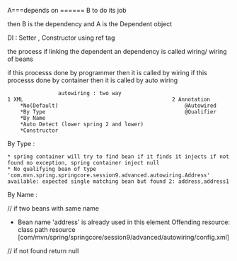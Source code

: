 A===depends on ======  B to do its job 
 
then B is the dependency and A is the Dependent object

DI :  	Setter , Constructor using ref tag   

the process if linking the dependent an dependency is called wiring/ wiring of beans

if this processs done by programmer then it is called by wiring
if this processs done by container then it is called by auto wiring

					autowiring : two way 
	1 XML												2 Annotation
		*No(Default)										@Autowired
		*By Type											@Qualifier
		*By Name
		*Auto Detect (lower spring 2 and lower)
		*Constructor
	


By Type :
	
	* spring container will try to find bean if it finds it injects if not found no exception, spring container inject null
	* No qualifying bean of type 'com.mvn.spring.springcore.session9.advanced.autowiring.Address' available: expected single matching bean but found 2: address,address1
	
	
By Name : 

 // if two beans with same name
 * Bean name 'address' is already used in this <beans> element Offending resource: class path resource [com/mvn/spring/springcore/session9/advanced/autowiring/config.xml]
 
 // if not found return null